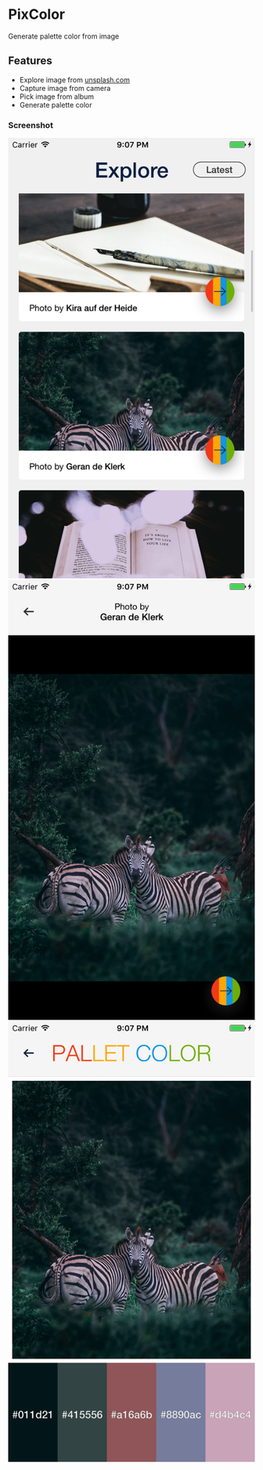 # PixColor
Generate palette color from image


## Features
* Explore image from [unsplash.com](https://unsplash.com/developers)
* Capture image from camera
* Pick image from album
* Generate palette color


### Screenshot

![](https://raw.githubusercontent.com/TranChuong/PixColor/master/screenshoot/screenshot_01.png)
![](https://raw.githubusercontent.com/TranChuong/PixColor/master/screenshoot/screenshot_02.png)
![](https://raw.githubusercontent.com/TranChuong/PixColor/master/screenshoot/screenshot_03.png)
